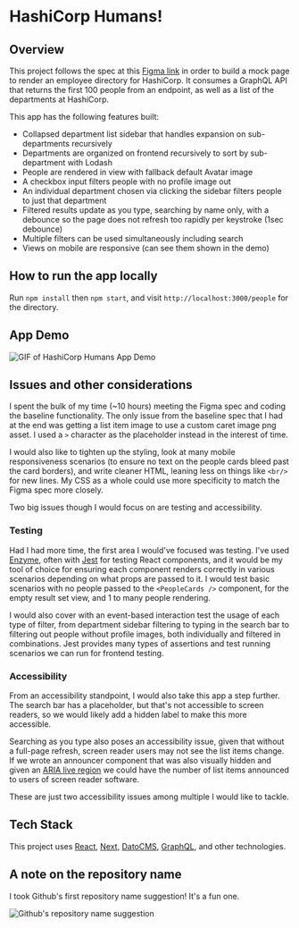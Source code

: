 # HashiCorp Humans!

## Overview

This project follows the spec at this [Figma link](https://www.figma.com/file/xGicP4qkXbMhte4LAYxC4X/HashiCorp---Technical-Screen?node-id=2%3A973) in order to build a mock page to render an employee directory for HashiCorp. It consumes a GraphQL API that returns the first 100 people from an endpoint, as well as a list of the departments at HashiCorp.

This app has the following features built:

- Collapsed department list sidebar that handles expansion on sub-departments recursively
- Departments are organized on frontend recursively to sort by sub-department with Lodash
- People are rendered in view with fallback default Avatar image
- A checkbox input filters people with no profile image out
- An individual department chosen via clicking the sidebar filters people to just that department
- Filtered results update as you type, searching by name only, with a debounce so the page does not refresh too rapidly per keystroke (1sec debounce)
- Multiple filters can be used simultaneously including search
- Views on mobile are responsive (can see them shown in the demo)

## How to run the app locally

Run `npm install` then `npm start`, and visit `http://localhost:3000/people` for the directory.

## App Demo

![GIF of HashiCorp Humans App Demo](hashicorp-humans-demo.gif)

## Issues and other considerations

I spent the bulk of my time (~10 hours) meeting the Figma spec and coding the baseline functionality. The only issue from the baseline spec that I had at the end was getting a list item image to use a custom caret image png asset. I used a `>` character as the placeholder instead in the interest of time.

I would also like to tighten up the styling, look at many mobile responsiveness scenarios (to ensure no text on the people cards bleed past the card borders), and write cleaner HTML, leaning less on things like `<br/>` for new lines. My CSS as a whole could use more specificity to match the Figma spec more closely.

Two big issues though I would focus on are testing and accessibility.

### Testing

Had I had more time, the first area I would've focused was testing. I've used [Enzyme](https://enzymejs.github.io/enzyme/), often with [Jest](https://jestjs.io/) for testing React components, and it would be my tool of choice for ensuring each component renders correctly in various scenarios depending on what props are passed to it. I would test basic scenarios with no people passed to the `<PeopleCards />` component, for the empty result set view, and 1 to many people rendering.

I would also cover with an event-based interaction test the usage of each type of filter, from department sidebar filtering to typing in the search bar to filtering out people without profile images, both individually and filtered in combinations. Jest provides many types of assertions and test running scenarios we can run for frontend testing.

### Accessibility

From an accessibility standpoint, I would also take this app a step further. The search bar has a placeholder, but that's not accessible to screen readers, so we would likely add a hidden label to make this more accessible.

Searching as you type also poses an accessibility issue, given that without a full-page refresh, screen reader users may not see the list items change. If we wrote an announcer component that was also visually hidden and given an [ARIA live region](https://developer.mozilla.org/en-US/docs/Web/Accessibility/ARIA/ARIA_Live_Regions) we could have the number of list items announced to users of screen reader software.

These are just two accessibility issues among multiple I would like to tackle.

## Tech Stack

This project uses [React](https://reactjs.org/), [Next](https://nextjs.org/), [DatoCMS](https://www.datocms.com/), [GraphQL](https://graphql.org/), and other technologies.

## A note on the repository name

I took Github's first repository name suggestion! It's a fun one.

![Github's repository name suggestion](https://user-images.githubusercontent.com/10353221/125868090-42829ca4-6a6e-401b-8724-a62ff0f0f28d.png)
